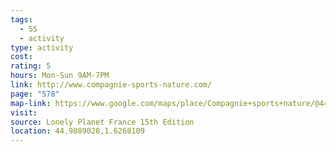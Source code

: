 ```yaml
---
tags:
  - 5S
  - activity
type: activity
cost: 
rating: 5
hours: Mon-Sun 9AM-7PM
link: http://www.compagnie-sports-nature.com/
page: "578"
map-link: https://www.google.com/maps/place/Compagnie+sports+nature/@44.9088471,1.62427,17z/data=!3m1!4b1!4m6!3m5!1s0x12accf4e916d54e3:0xcf34b4ba2938d7a9!8m2!3d44.9088433!4d1.6268449!16s%2Fg%2F11hzwbjph7?entry=ttu&g_ep=EgoyMDI0MTAyOS4wIKXMDSoASAFQAw%3D%3D
visit: 
source: Lonely Planet France 15th Edition
location: 44.9089028,1.6268109
---
```

